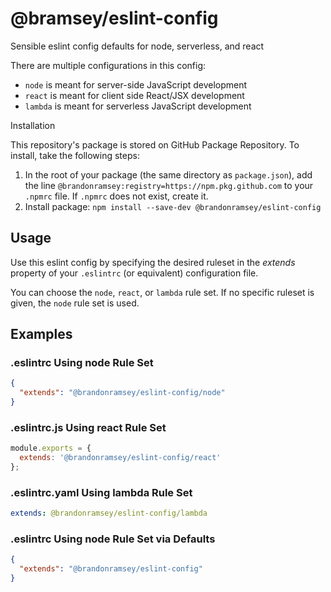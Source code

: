 @bramsey/eslint-config
===========================================================================

Sensible eslint config defaults for node, serverless, and react

There are multiple configurations in this config:

* `node` is meant for server-side JavaScript development
* `react` is meant for client side React/JSX development
* `lambda` is meant for serverless JavaScript development

Installation

This repository's package is stored on GitHub Package Repository.
To install, take the following steps:

1. In the root of your package (the same directory as
    `package.json`), add the line `@brandonramsey:registry=https://npm.pkg.github.com`
    to your `.npmrc` file. If `.npmrc` does not exist, create it.
2. Install package: `npm install --save-dev @brandonramsey/eslint-config`

Usage
---------------------------------------------------------------------------

Use this eslint config by specifying the desired ruleset in the *extends*
property of your `.eslintrc` (or equivalent) configuration file.

You can choose the `node`, `react`, or `lambda` rule set. If no
specific ruleset is given, the `node` rule set is used.

Examples
---------------------------------------------------------------------------

### .eslintrc Using node Rule Set

```json
{
  "extends": "@brandonramsey/eslint-config/node"
}
```

### .eslintrc.js Using react Rule Set

```js
module.exports = {
  extends: '@brandonramsey/eslint-config/react'
};
```

### .eslintrc.yaml Using lambda Rule Set

```yaml
extends: @brandonramsey/eslint-config/lambda
```

### .eslintrc Using node Rule Set via Defaults

```json
{
  "extends": "@brandonramsey/eslint-config"
}
```
